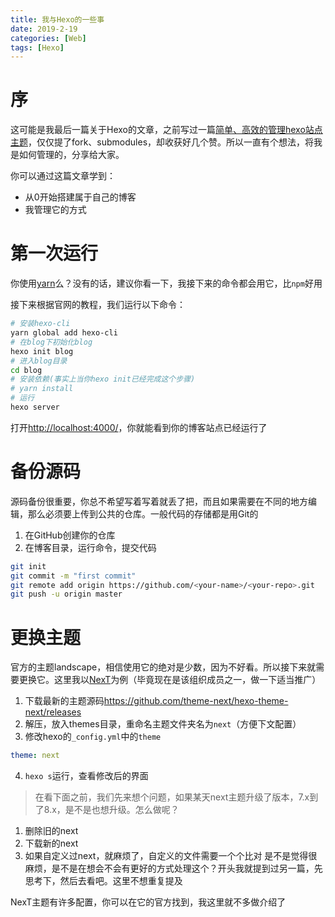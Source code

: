 ```yaml
---
title: 我与Hexo的一些事
date: 2019-2-19
categories: [Web]
tags: [Hexo]
---
```


# 序
这可能是我最后一篇关于Hexo的文章，之前写过一篇[简单、高效的管理hexo站点主题](https://www.dnocm.com/articles/almond/hexo-theme-manage/)，仅仅提了fork、submodules，却收获好几个赞。所以一直有个想法，将我是如何管理的，分享给大家。

你可以通过这篇文章学到：
- 从0开始搭建属于自己的博客
- 我管理它的方式

<!-- more -->

# 第一次运行
你使用[yarn](https://yarnpkg.com/)么？没有的话，建议你看一下，我接下来的命令都会用它，比`npm`好用

接下来根据官网的教程，我们运行以下命令：
```bash
# 安装hexo-cli
yarn global add hexo-cli
# 在blog下初始化blog
hexo init blog
# 进入blog目录
cd blog
# 安装依赖(事实上当你hexo init已经完成这个步骤)
# yarn install
# 运行
hexo server
```

打开<http://localhost:4000/>，你就能看到你的博客站点已经运行了

# 备份源码
源码备份很重要，你总不希望写着写着就丢了把，而且如果需要在不同的地方编辑，那么必须要上传到公共的仓库。一般代码的存储都是用Git的

1. 在GitHub创建你的仓库
2. 在博客目录，运行命令，提交代码
```bash
git init
git commit -m "first commit"
git remote add origin https://github.com/<your-name>/<your-repo>.git
git push -u origin master
```

# 更换主题
官方的主题landscape，相信使用它的绝对是少数，因为不好看。所以接下来就需要更换它。这里我以[NexT](https://theme-next.org/)为例（毕竟现在是该组织成员之一，做一下适当推广）

1. 下载最新的主题源码<https://github.com/theme-next/hexo-theme-next/releases>
2. 解压，放入themes目录，重命名主题文件夹名为`next`（方便下文配置）
3. 修改hexo的`_config.yml`中的`theme`
```yml
theme: next
```
4. `hexo s`运行，查看修改后的界面

> 在看下面之前，我们先来想个问题，如果某天next主题升级了版本，7.x到了8.x，是不是也想升级。怎么做呢？
1. 删除旧的next
2. 下载新的next
3. 如果自定义过next，就麻烦了，自定义的文件需要一个个比对
是不是觉得很麻烦，是不是在想会不会有更好的方式处理这个？开头我就提到过另一篇，先思考下，然后去看吧。这里不想重复提及

NexT主题有许多配置，你可以在它的官方找到，我这里就不多做介绍了
